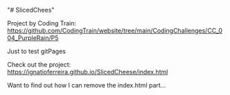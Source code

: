 "# SlicedChees" 


Project by Coding Train: https://github.com/CodingTrain/website/tree/main/CodingChallenges/CC_004_PurpleRain/P5

Just to test gitPages


Check out the project: https://ignatioferreira.github.io/SlicedCheese/index.html

Want to find out how I can remove the index.html part...
